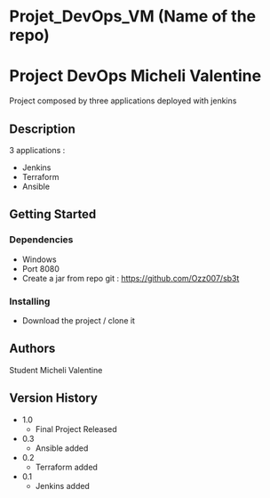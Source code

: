 # Projet_DevOps_VM (Name of the repo)

# Project DevOps Micheli Valentine

Project composed by three applications deployed with jenkins

## Description

3 applications :

* Jenkins
* Terraform
* Ansible

## Getting Started

### Dependencies

* Windows
* Port 8080
* Create a jar from repo git : https://github.com/Ozz007/sb3t

### Installing

* Download the project / clone it


## Authors

Student 
 Micheli Valentine

## Version History

* 1.0 
    * Final Project Released
* 0.3
    * Ansible added
* 0.2 
    * Terraform added
* 0.1
    * Jenkins added 
  
